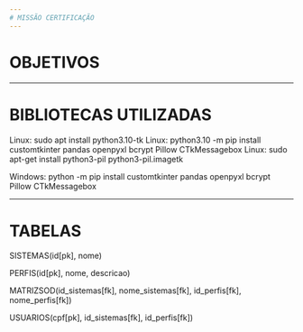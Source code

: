 ```yaml
---
# MISSÃO CERTIFICAÇÃO
---
```

# OBJETIVOS

---

# BIBLIOTECAS UTILIZADAS

Linux: sudo apt install python3.10-tk
Linux: python3.10 -m pip install customtkinter pandas openpyxl bcrypt Pillow CTkMessagebox
Linux: sudo apt-get install python3-pil python3-pil.imagetk

Windows: python -m pip install customtkinter pandas openpyxl bcrypt Pillow CTkMessagebox

---

# TABELAS

SISTEMAS(id[pk], nome)

PERFIS(id[pk], nome, descricao)

MATRIZSOD(id_sistemas[fk], nome_sistemas[fk], id_perfis[fk], nome_perfis[fk])

USUARIOS(cpf[pk], id_sistemas[fk], id_perfis[fk])
